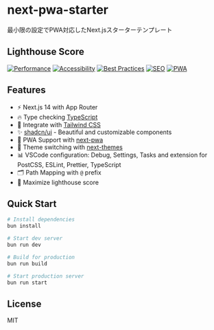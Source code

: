 # next-pwa-starter

最小限の設定でPWA対応したNext.jsスターターテンプレート

## Lighthouse Score

[![Performance](https://img.shields.io/github/checks-status/ebiyy/next-pwa-starter/main?label=Lighthouse%20Performance&logo=lighthouse)](https://github.com/ebiyy/next-pwa-starter/actions/workflows/lighthouse.yml)
[![Accessibility](https://img.shields.io/github/checks-status/ebiyy/next-pwa-starter/main?label=Lighthouse%20Accessibility&logo=lighthouse)](https://github.com/ebiyy/next-pwa-starter/actions/workflows/lighthouse.yml)
[![Best Practices](https://img.shields.io/github/checks-status/ebiyy/next-pwa-starter/main?label=Lighthouse%20Best%20Practices&logo=lighthouse)](https://github.com/ebiyy/next-pwa-starter/actions/workflows/lighthouse.yml)
[![SEO](https://img.shields.io/github/checks-status/ebiyy/next-pwa-starter/main?label=Lighthouse%20SEO&logo=lighthouse)](https://github.com/ebiyy/next-pwa-starter/actions/workflows/lighthouse.yml)
[![PWA](https://img.shields.io/github/checks-status/ebiyy/next-pwa-starter/main?label=Lighthouse%20PWA&logo=lighthouse)](https://github.com/ebiyy/next-pwa-starter/actions/workflows/lighthouse.yml)

## Features

- ⚡️ Next.js 14 with App Router
- 🔥 Type checking [TypeScript](https://www.typescriptlang.org)
- 💎 Integrate with [Tailwind CSS](https://tailwindcss.com)
- ✨ [shadcn/ui](https://ui.shadcn.com/) - Beautiful and customizable components
- 📱 PWA Support with [next-pwa](https://github.com/shadowwalker/next-pwa)
- 🎨 Theme switching with [next-themes](https://github.com/pacocoursey/next-themes)
- 📊 VSCode configuration: Debug, Settings, Tasks and extension for PostCSS, ESLint, Prettier, TypeScript
- 🗂 Path Mapping with `@` prefix
- 💯 Maximize lighthouse score

## Quick Start

```bash
# Install dependencies
bun install

# Start dev server
bun run dev

# Build for production
bun run build

# Start production server
bun run start
```

## License

MIT
